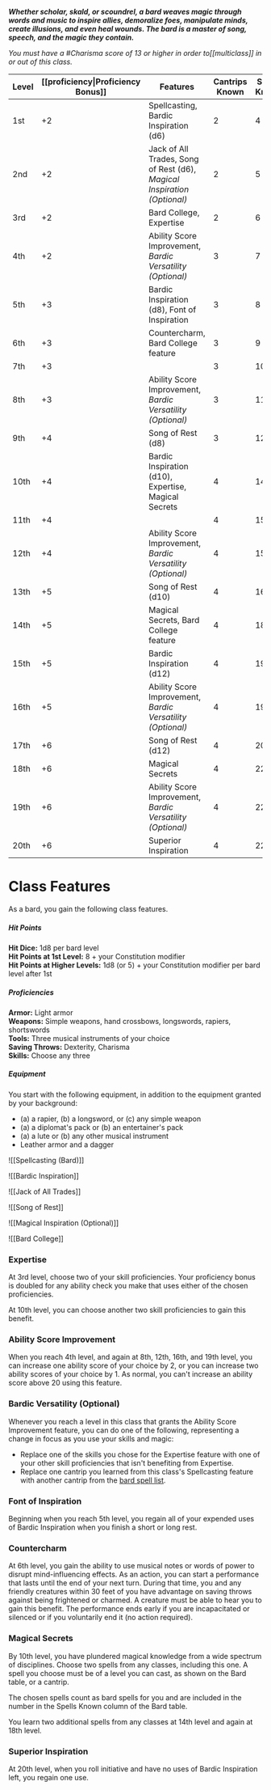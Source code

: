**_Whether scholar, skald, or scoundrel, a bard weaves magic through words and music to inspire allies, demoralize foes, manipulate minds, create illusions, and even heal wounds. The bard is a master of song, speech, and the magic they contain._**

_You must have a #Charisma score of 13 or higher in order to[[multiclass]] in or out of this class._

| Level    | [[proficiency\|Proficiency Bonus]] | Features                                                                | Cantrips Known | Spells Known | 1st                         | 2nd | 3rd | 4th | 5th | 6th | 7th | 8th | 9th |
| -------- | ---------------------------------- | ----------------------------------------------------------------------- | -------------- | ------------ | --------------------------- | --- | --- | --- | --- | --- | --- | --- | --- |
| 1st      | +2                                 | Spellcasting, Bardic Inspiration (d6)                                   | 2              | 4            | 2                           | -   | -   | -   | -   | -   | -   | -   | -   |
| 2nd      | +2                                 | Jack of All Trades, Song of Rest (d6), _Magical Inspiration (Optional)_ | 2              | 5            | 3                           | -   | -   | -   | -   | -   | -   | -   | -   |
| 3rd      | +2                                 | Bard College, Expertise                                                 | 2              | 6            | 4                           | 2   | -   | -   | -   | -   | -   | -   | -   |
| 4th      | +2                                 | Ability Score Improvement, _Bardic Versatility (Optional)_              | 3              | 7            | 4                           | 3   | -   | -   | -   | -   | -   | -   | -   |
| 5th      | +3                                 | Bardic Inspiration (d8), Font of Inspiration                            | 3              | 8            | 4                           | 3   | 2   | -   | -   | -   | -   | -   | -   |
| 6th      | +3                                 | Countercharm, Bard College feature                                      | 3              | 9            | 4                           | 3   | 3   | -   | -   | -   | -   | -   | -   |
| 7th      | +3                                 |                                                                         | 3              | 10           | 4                           | 3   | 3   | 1   | -   | -   | -   | -   | -   |
| 8th      | +3                                 | Ability Score Improvement, _Bardic Versatility (Optional)_              | 3              | 11           | 4                           | 3   | 3   | 2   | -   | -   | -   | -   | -   |
| 9th      | +4                                 | Song of Rest (d8)                                                       | 3              | 12           | 4                           | 3   | 3   | 3   | 1   | -   | -   | -   | -   |
| 10th     | +4                                 | Bardic Inspiration (d10), Expertise, Magical Secrets                    | 4              | 14           | 4                           | 3   | 3   | 3   | 2   | -   | -   | -   | -   |
| 11th     | +4                                 |                                                                         | 4              | 15           | 4                           | 3   | 3   | 3   | 2   | 1   | -   | -   | -   |
| 12th     | +4                                 | Ability Score Improvement, _Bardic Versatility (Optional)_              | 4              | 15           | 4                           | 3   | 3   | 3   | 2   | 1   | -   | -   | -   |
| 13th     | +5                                 | Song of Rest (d10)                                                      | 4              | 16           | 4                           | 3   | 3   | 3   | 2   | 1   | 1   | -   | -   |
| 14th     | +5                                 | Magical Secrets, Bard College feature                                   | 4              | 18           | 4                           | 3   | 3   | 3   | 2   | 1   | 1   | -   | -   |
| 15th     | +5                                 | Bardic Inspiration (d12)                                                | 4              | 19           | 4                           | 3   | 3   | 3   | 2   | 1   | 1   | 1   | -   |
| 16th     | +5                                 | Ability Score Improvement, _Bardic Versatility (Optional)_              | 4              | 19           | 4                           | 3   | 3   | 3   | 2   | 1   | 1   | 1   | -   |
| 17th     | +6                                 | Song of Rest (d12)                                                      | 4              | 20           | 4                           | 3   | 3   | 3   | 2   | 1   | 1   | 1   | 1   |
| 18th     | +6                                 | Magical Secrets                                                         | 4              | 22           | 4                           | 3   | 3   | 3   | 3   | 1   | 1   | 1   | 1   |
| 19th     | +6                                 | Ability Score Improvement, _Bardic Versatility (Optional)_              | 4              | 22           | 4                           | 3   | 3   | 3   | 3   | 2   | 1   | 1   | 1   |
| 20th     | +6                                 | Superior Inspiration                                                    | 4              | 22           | 4                           | 3   | 3   | 3   | 3   | 2   | 2   | 1   | 1   |

# Class Features
As a bard, you gain the following class features.

##### Hit Points
**Hit Dice:** 1d8 per bard level  
**Hit Points at 1st Level:** 8 + your Constitution modifier  
**Hit Points at Higher Levels:** 1d8 (or 5) + your Constitution modifier per bard level after 1st

##### Proficiencies
**Armor:** Light armor  
**Weapons:** Simple weapons, hand crossbows, longswords, rapiers, shortswords  
**Tools:** Three musical instruments of your choice  
**Saving Throws:** Dexterity, Charisma  
**Skills:** Choose any three

##### Equipment
You start with the following equipment, in addition to the equipment granted by your background:
- (a) a rapier, (b) a longsword, or (c) any simple weapon
- (a) a diplomat's pack or (b) an entertainer's pack
- (a) a lute or (b) any other musical instrument
- Leather armor and a dagger

![[Spellcasting (Bard)]]

![[Bardic Inspiration]]

![[Jack of All Trades]]

![[Song of Rest]]

![[Magical Inspiration (Optional)]]

![[Bard College]]


### Expertise
At 3rd level, choose two of your skill proficiencies. Your proficiency bonus is doubled for any ability check you make that uses either of the chosen proficiencies.

At 10th level, you can choose another two skill proficiencies to gain this benefit.

### Ability Score Improvement
When you reach 4th level, and again at 8th, 12th, 16th, and 19th level, you can increase one ability score of your choice by 2, or you can increase two ability scores of your choice by 1. As normal, you can't increase an ability score above 20 using this feature.

### Bardic Versatility (Optional)
Whenever you reach a level in this class that grants the Ability Score Improvement feature, you can do one of the following, representing a change in focus as you use your skills and magic:
- Replace one of the skills you chose for the Expertise feature with one of your other skill proficiencies that isn't benefiting from Expertise.
- Replace one cantrip you learned from this class's Spellcasting feature with another cantrip from the [bard spell list](http://dnd5e.wikidot.com/spells:bard).

### Font of Inspiration
Beginning when you reach 5th level, you regain all of your expended uses of Bardic Inspiration when you finish a short or long rest.

### Countercharm
At 6th level, you gain the ability to use musical notes or words of power to disrupt mind-influencing effects. As an action, you can start a performance that lasts until the end of your next turn. During that time, you and any friendly creatures within 30 feet of you have advantage on saving throws against being frightened or charmed. A creature must be able to hear you to gain this benefit. The performance ends early if you are incapacitated or silenced or if you voluntarily end it (no action required).

### Magical Secrets
By 10th level, you have plundered magical knowledge from a wide spectrum of disciplines. Choose two spells from any classes, including this one. A spell you choose must be of a level you can cast, as shown on the Bard table, or a cantrip.

The chosen spells count as bard spells for you and are included in the number in the Spells Known column of the Bard table.

You learn two additional spells from any classes at 14th level and again at 18th level.

### Superior Inspiration
At 20th level, when you roll initiative and have no uses of Bardic Inspiration left, you regain one use.